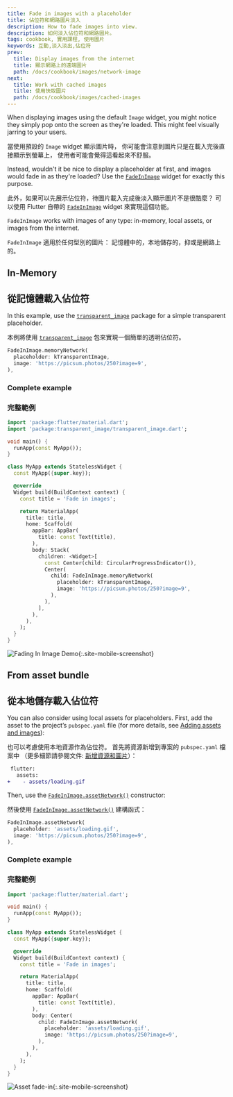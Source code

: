 ```yaml
---
title: Fade in images with a placeholder
title: 佔位符和網路圖片淡入
description: How to fade images into view.
description: 如何淡入佔位符和網路圖片。
tags: cookbook, 實用課程, 使用圖片
keywords: 互動,淡入淡出,佔位符
prev:
  title: Display images from the internet
  title: 顯示網路上的遠端圖片
  path: /docs/cookbook/images/network-image
next:
  title: Work with cached images
  title: 使用快取圖片
  path: /docs/cookbook/images/cached-images
---
```


<?code-excerpt path-base="cookbook/images/fading_in_images"?>

When displaying images using the default `Image` widget,
you might notice they simply pop onto the screen as they're loaded.
This might feel visually jarring to your users.

當使用預設的 `Image` widget 顯示圖片時，
你可能會注意到圖片只是在載入完後直接顯示到螢幕上，
使用者可能會覺得這看起來不舒服。

Instead, wouldn't it be nice to display a placeholder at first,
and images would fade in as they're loaded? Use the
[`FadeInImage`][] widget for exactly this purpose.

此外，如果可以先展示佔位符，待圖片載入完成後淡入顯示圖片不是很酷麼？
可以使用 Flutter 自帶的 [`FadeInImage`][] widget 來實現這個功能。

`FadeInImage` works with images of any type: in-memory, local assets,
or images from the internet.

`FadeInImage` 適用於任何型別的圖片：
記憶體中的，本地儲存的，抑或是網路上的。

## In-Memory

## 從記憶體載入佔位符

In this example, use the [`transparent_image`][]
package for a simple transparent placeholder.

本例將使用 [`transparent_image`][] 包來實現一個簡單的透明佔位符。

<?code-excerpt "lib/memory_main.dart (MemoryNetwork)" replace="/^child\: //g"?>
```dart
FadeInImage.memoryNetwork(
  placeholder: kTransparentImage,
  image: 'https://picsum.photos/250?image=9',
),
```

### Complete example

### 完整範例

<?code-excerpt "lib/memory_main.dart"?>
```dart
import 'package:flutter/material.dart';
import 'package:transparent_image/transparent_image.dart';

void main() {
  runApp(const MyApp());
}

class MyApp extends StatelessWidget {
  const MyApp({super.key});

  @override
  Widget build(BuildContext context) {
    const title = 'Fade in images';

    return MaterialApp(
      title: title,
      home: Scaffold(
        appBar: AppBar(
          title: const Text(title),
        ),
        body: Stack(
          children: <Widget>[
            const Center(child: CircularProgressIndicator()),
            Center(
              child: FadeInImage.memoryNetwork(
                placeholder: kTransparentImage,
                image: 'https://picsum.photos/250?image=9',
              ),
            ),
          ],
        ),
      ),
    );
  }
}
```

![Fading In Image Demo]({{site.url}}/assets/images/docs/cookbook/fading-in-images.gif){:.site-mobile-screenshot}

## From asset bundle

## 從本地儲存載入佔位符

You can also consider using local assets for placeholders.
First, add the asset to the project’s `pubspec.yaml` file
(for more details, see [Adding assets and images][]):

也可以考慮使用本地資源作為佔位符。
首先將資源新增到專案的 `pubspec.yaml` 檔案中
（更多細節請參閱文件: [新增資源和圖片][Adding assets and images]）：

<!-- skip -->
```diff
 flutter:
   assets:
+    - assets/loading.gif
```

Then, use the [`FadeInImage.assetNetwork()`][] constructor:

然後使用 [`FadeInImage.assetNetwork()`][] 建構函式：

<?code-excerpt "lib/asset_main.dart (AssetNetwork)" replace="/^child\: //g"?>
```dart
FadeInImage.assetNetwork(
  placeholder: 'assets/loading.gif',
  image: 'https://picsum.photos/250?image=9',
),
```

### Complete example

### 完整範例

<?code-excerpt "lib/asset_main.dart"?>
```dart
import 'package:flutter/material.dart';

void main() {
  runApp(const MyApp());
}

class MyApp extends StatelessWidget {
  const MyApp({super.key});

  @override
  Widget build(BuildContext context) {
    const title = 'Fade in images';

    return MaterialApp(
      title: title,
      home: Scaffold(
        appBar: AppBar(
          title: const Text(title),
        ),
        body: Center(
          child: FadeInImage.assetNetwork(
            placeholder: 'assets/loading.gif',
            image: 'https://picsum.photos/250?image=9',
          ),
        ),
      ),
    );
  }
}
```

![Asset fade-in]({{site.url}}/assets/images/docs/cookbook/fading-in-asset-demo.gif){:.site-mobile-screenshot}


[Adding assets and images]: {{site.url}}/development/ui/assets-and-images
[`FadeInImage`]: {{site.api}}/flutter/widgets/FadeInImage-class.html
[`FadeInImage.assetNetwork()`]: {{site.api}}/flutter/widgets/FadeInImage/FadeInImage.assetNetwork.html
[`transparent_image`]: {{site.pub-pkg}}/transparent_image
